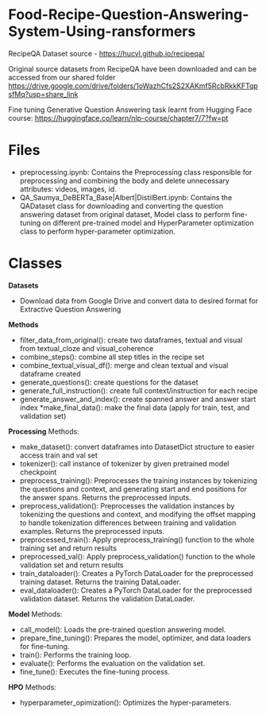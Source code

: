 # Food-Recipe-Question-Answering-System-Using-ransformers
RecipeQA Dataset source - https://hucvl.github.io/recipeqa/

Original source datasets from RecipeQA have been downloaded and can be accessed from our shared folder https://drive.google.com/drive/folders/1oWazhCfs2S2XAKmf5RcbRkkKFTqpsfMq?usp=share_link

Fine tuning Generative Question Answering task learnt from Hugging Face course: https://huggingface.co/learn/nlp-course/chapter7/7?fw=pt
# Files
* preprocessing.ipynb: Contains the Preprocessing class responsible for preprocessing and combining the body and delete unnecessary attributes: videos, images, id.
* QA_Saumya_DeBERTa_Base|Albert|DistilBert.ipynb: Contains the QADataset class for downloading and converting the question answering dataset from original dataset,                                                     Model class to perform fine-tuning on different pre-trained model and HyperParameter optimization class to perform                                                    hyper-parameter optimization.
# Classes
**Datasets**
* Download data from Google Drive and convert data to desired format for Extractive Question Answering
  
**Methods**
* filter_data_from_original(): create two dataframes, textual and visual from textual_cloze and visual_coherence
* combine_steps(): combine all step titles in the recipe set
* combine_textual_visual_df(): merge and clean textual and visual dataframe created
* generate_questions(): create questions for the dataset
* generate_full_instruction(): create full context/instruction for each recipe
* generate_answer_and_index(): create spanned answer and answer start index
 *make_final_data(): make the final data (apply for train, test, and validation set)
  
**Processing**
Methods:
* make_dataset(): convert dataframes into DatasetDict structure to easier access train and val set
* tokenizer(): call instance of tokenizer by given pretrained model checkpoint
* preprocess_training(): Preprocesses the training instances by tokenizing the questions and context, and generating start and end positions for the answer spans. Returns the preprocessed inputs.
* preprocess_validation(): Preprocesses the validation instances by tokenizing the questions and context, and modifying the offset mapping to handle tokenization differences between training and validation examples. Returns the preprocessed inputs.
* preprocessed_train(): Apply preprocess_training() function to the whole training set and return results
* preprocessed_val(): Apply preprocess_validation() function to the whole validation set and return results
* train_dataloader(): Creates a PyTorch DataLoader for the preprocessed training dataset. Returns the training DataLoader.
* eval_dataloader(): Creates a PyTorch DataLoader for the preprocessed validation dataset. Returns the validation DataLoader.
  
**Model**
Methods:
* call_model(): Loads the pre-trained question answering model.
* prepare_fine_tuning(): Prepares the model, optimizer, and data loaders for fine-tuning.
* train(): Performs the training loop.
* evaluate(): Performs the evaluation on the validation set.
* fine_tune(): Executes the fine-tuning process.
  
**HPO**
Methods:
* hyperparameter_opimization(): Optimizes the hyper-parameters.


